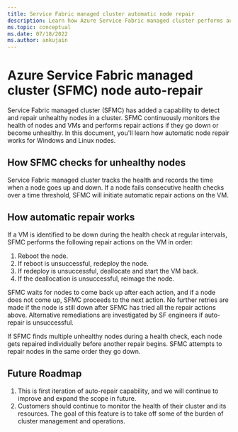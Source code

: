 ```yaml
---
title: Service Fabric managed cluster automatic node repair 
description: Learn how Azure Service Fabric managed cluster performs automatic node repair if they go down.
ms.topic: conceptual
ms.date: 07/18/2022
ms.author: ankujain
---
```

# Azure Service Fabric managed cluster (SFMC) node auto-repair

Service Fabric managed cluster (SFMC) has added a capability to detect and repair unhealthy nodes in a cluster. SFMC continuously monitors the health of nodes and VMs and performs repair actions if they go down or become unhealthy. In this document, you'll learn how automatic node repair works for Windows and Linux nodes.

## How SFMC checks for unhealthy nodes 

Service Fabric managed cluster tracks the health and records the time when a node goes up and down. If a node fails consecutive health checks over a time threshold, SFMC will initiate automatic repair actions on the VM.

## How automatic repair works 

If a VM is identified to be down during the health check at regular intervals, SFMC performs the following repair actions on the VM in order:  

1) Reboot the node.
2) If reboot is unsuccessful, redeploy the node.   
3) If redeploy is unsuccessful, deallocate and start the VM back. 
4) If the deallocation is unsuccessful, reimage the node. 

SFMC waits for nodes to come back up after each action, and if a node does not come up, SFMC proceeds to the next action. No further retries are made if the node is still down after SFMC has tried all the repair actions above. Alternative remediations are investigated by SF engineers if auto-repair is unsuccessful. 

If SFMC finds multiple unhealthy nodes during a health check, each node gets repaired individually before another repair begins. SFMC attempts to repair nodes in the same order they go down.  

## Future Roadmap

1) This is first iteration of auto-repair capability, and we will continue to improve and expand the scope in future.
2) Customers should continue to monitor the health of their cluster and its resources. The goal of this feature is to take off some of the burden of cluster management and operations.
